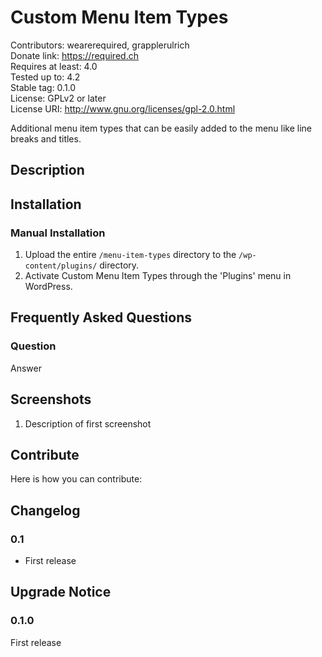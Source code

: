 # Custom Menu Item Types #
Contributors:      wearerequired, grapplerulrich  
Donate link:       https://required.ch  
Requires at least: 4.0  
Tested up to:      4.2  
Stable tag:        0.1.0  
License:           GPLv2 or later  
License URI:       http://www.gnu.org/licenses/gpl-2.0.html  

Additional menu item types that can be easily added to the menu like line breaks and titles.

## Description ##

## Installation ##

### Manual Installation ###

1. Upload the entire `/menu-item-types` directory to the `/wp-content/plugins/` directory.
2. Activate Custom Menu Item Types through the 'Plugins' menu in WordPress.

## Frequently Asked Questions ##

### Question ###

Answer

## Screenshots ##

1. Description of first screenshot

## Contribute ##

Here is how you can contribute:

## Changelog ##

### 0.1 ###
* First release

## Upgrade Notice ##

### 0.1.0 ###
First release
